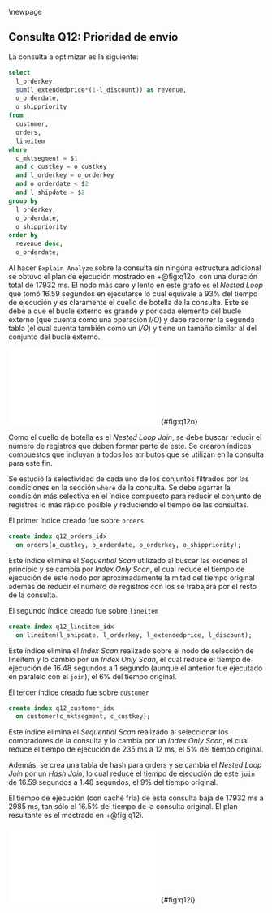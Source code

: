 \newpage

## Consulta Q12: Prioridad de envío

La consulta a optimizar es la siguiente:

```sql
select
  l_orderkey,
  sum(l_extendedprice*(1-l_discount)) as revenue,
  o_orderdate,
  o_shippriority
from
  customer,
  orders,
  lineitem
where
  c_mktsegment = $1
  and c_custkey = o_custkey
  and l_orderkey = o_orderkey
  and o_orderdate < $2
  and l_shipdate > $2
group by
  l_orderkey,
  o_orderdate,
  o_shippriority
order by
  revenue desc,
  o_orderdate;
```

Al hacer `Explain Analyze` sobre la consulta sin ningúna estructura adicional se
obtuvo el plan de ejecución mostrado en +@fig:q12o, con una duración total de
17932 ms. El nodo más caro y lento en este grafo es el *Nested Loop* que tomó
16.59 segundos en ejecutarse lo cual equivale a 93% del tiempo de ejecución y
es claramente el cuello de botella de la consulta. Este se debe a que el bucle
externo es grande y por cada elemento del bucle externo (que cuenta como una
operación *I/O*) y debe recorrer la segunda tabla (el cual cuenta también como
un *I/O*) y tiene un tamaño similar al del conjunto del bucle externo.

![Arbol de ejecución de la consulta Q12 original](img/q12originalPlan.pdf){#fig:q12o}

Como el cuello de botella es el *Nested Loop Join*, se debe buscar reducir el número de
registros que deben formar parte de este. Se crearon índices compuestos que
incluyan a todos los atributos que se utilizan en la consulta para este fin.

Se estudió la selectividad de cada uno de los conjuntos filtrados por las condiciones en
la sección `where` de la consulta. Se debe agarrar la condición más selectiva en el
índice compuesto para reducir el conjunto de registros lo más rápido posible y reduciendo
el tiempo de las consultas.

El primer índice creado fue sobre `orders`

```sql
create index q12_orders_idx
  on orders(o_custkey, o_orderdate, o_orderkey, o_shippriority);
```
Este índice elimina el *Sequential Scan* utilizado al buscar las ordenes al principio
y se cambia por *Index Only Scan*, el cual reduce el tiempo de ejecución de este nodo
por aproximadamente la mitad del tiempo original además de reducir el número de registros
con los se trabajará por el resto de la consulta.

El segundo índice creado fue sobre `lineitem`

```sql
create index q12_lineitem_idx
  on lineitem(l_shipdate, l_orderkey, l_extendedprice, l_discount);
```
Este índice elimina el *Index Scan* realizado sobre el nodo de selección de lineitem
y lo cambio por un *Index Only Scan*, el cual reduce el tiempo de ejecución de 16.48 segundos
a 1 segundo (aunque el anterior fue ejecutado en paralelo con el `join`), el 6% del
tiempo original.

El tercer índice creado fue sobre `customer`

```sql
create index q12_customer_idx
  on customer(c_mktsegment, c_custkey);
```

Este índice elimina el *Sequential Scan* realizado al seleccionar los compradores de la
consulta y lo cambia por un *Index Only Scan*, el cual reduce el tiempo de ejecución de
235 ms a 12 ms, el 5% del tiempo original.

Además, se crea una tabla de hash para orders y se cambia el *Nested Loop Join* por un
*Hash Join*, lo cual reduce el tiempo de ejecución de este `join` de 16.59 segundos a
1.48 segundos, el 9% del tiempo original.


El tiempo de ejecución (con caché fría) de esta consulta baja de 17932 ms a 2985 ms,
tan sólo el 16.5% del tiempo de la consulta original. El plan resultante es el mostrado en +@fig:q12i.

![Árbol de ejecución de la consulta Q12 modificada](img/q12optimizedPlan.pdf){#fig:q12i}
